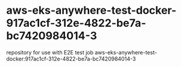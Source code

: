 # aws-eks-anywhere-test-docker-917ac1cf-312e-4822-be7a-bc7420984014-3
repository for use with E2E test job aws-eks-anywhere-test-docker:917ac1cf-312e-4822-be7a-bc7420984014-3
